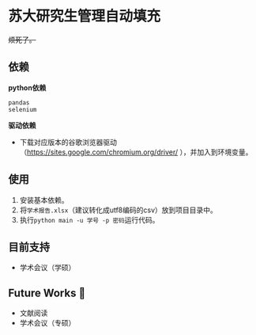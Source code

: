 # 苏大研究生管理自动填充
~~烦死了。~~

## 依赖
**python依赖**
```
pandas
selenium
```

**驱动依赖**
- 下载对应版本的谷歌浏览器驱动（https://sites.google.com/chromium.org/driver/ ），并加入到环境变量。

## 使用
1. 安装基本依赖。
2. 将`学术报告.xlsx`（建议转化成utf8编码的csv）放到项目目录中。
3. 执行`python main -u 学号 -p 密码`运行代码。

## 目前支持
- 学术会议（学硕）


## Future Works 🤣
- 文献阅读
- 学术会议（专硕）
